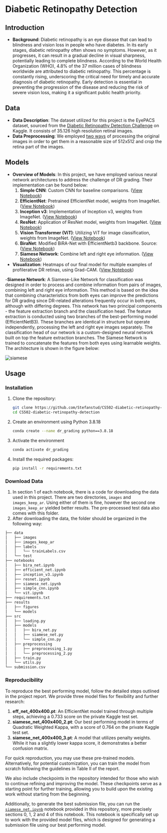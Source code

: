 # Diabetic Retinopathy Detection

## Introduction
- **Background**: Diabetic retinopathy is an eye disease that can lead to blindness and vision loss in people who have diabetes. In its early stages, diabetic retinopathy often shows no symptoms. However, as it progresses, it can result in a gradual decline in visual sharpness, potentially leading to complete blindness. According to the World Health Organization (WHO), 4.8% of the 37 million cases of blindness worldwide are attributed to diabetic retinopathy. This percentage is constantly rising, underscoring the critical need for timely and accurate diagnosis of diabetic retinopathy. Early detection is essential in preventing the progression of the disease and reducing the risk of severe vision loss, making it a significant public health priority.

## Data
- **Data Description**: The dataset utilized for this project is the EyePACS dataset, sourced from the [Diabetic Retinopathy Detection Challenge](https://www.kaggle.com/competitions/diabetic-retinopathy-detection/data) on Kaggle. It consists of 35.126 high resolution retinal images.
- **Data Preprocessing**: We employed [two ways](https://github.com/Stefanstud/CS502-diabetic-retinopathy-detection/tree/main/src/preprocessing) of processing the original images in order to get them in a reasonable size of 512x512 and crop the retina part of the images.

## Models
- **Overview of Models**: In this project, we have employed various neural network architectures to address the challenge of DR grading. Their implementation can be found below:
  1. **Simple CNN**: Custom CNN for baseline comparisons. ([View Notebook](https://github.com/Stefanstud/diabetic-retinopathy-detection/blob/main/notebooks/simple_cnn.ipynb))
  2. **EfficientNet**: Pretrained EfficientNet model, weights from ImageNet. ([View Notebook](https://github.com/Stefanstud/diabetic-retinopathy-detection/blob/main/notebooks/efficient_net.ipynb))
  3. **Inception v3**: Implementation of Inception v3, weights from ImageNet. ([View Notebook](https://github.com/Stefanstud/diabetic-retinopathy-detection/blob/main/notebooks/inception_v3.ipynb))
  4. **ResNet**: Application of ResNet model, weights from ImageNet. ([View Notebook](https://github.com/Stefanstud/diabetic-retinopathy-detection/blob/main/notebooks/resnet.ipynb))
  5. **Vision Transformer (ViT)**: Utilizing ViT for image classification, weights from ImageNet. ([View Notebook](https://github.com/Stefanstud/diabetic-retinopathy-detection/blob/main/notebooks/vit.ipynb))
  6. **BiraNet**: Modified BiRA-Net with EfficientNetb3 backbone. Source: ([View Notebook](https://github.com/Stefanstud/diabetic-retinopathy-detection/blob/main/notebooks/bira_net.ipynb))
  7. **Siamese Network**: Combine left and right eye information. ([View Notebook](https://github.com/Stefanstud/diabetic-retinopathy-detection/blob/main/notebooks/siamese_net.ipynb))
- **Visualization**: Heatmaps of our final model for multiple examples of profilerative DR retinas, using Grad-CAM. ([View Notebook](https://github.com/Stefanstud/diabetic-retinopathy-detection/blob/main/notebooks/grad-CAM.ipynb))

-**Siamese Network**: A Siamese-Like Network for classification was designed in order to process and combine information from pairs of images, combining left and right eye information. This method is based on the idea that combining characteristics from both eyes can improve the predictions for DR grading since DR-related alterations frequently occur in both eyes, although with differing degrees. This network has two principal components - the feature extraction branch and the classification head. The feature extraction is conducted using two branches of the best-performing model (EfficientNetB3). These branches are identical in structure but operate independently, processing the left and right eye images separately. The classification head of our network is a custom-designed neural network built on top the feature extraction branches. The Siamese Network is trained to concatenate the features from both eyes using learnable weights. The architecture is shown in the figure below:

![siamese](https://github.com/Stefanstud/CS502-diabetic-retinopathy-detection/assets/58995762/a6416c0f-5548-4be8-867d-ffdde9ce9b26)


## Usage

### Installation
1. Clone the repository:
   ```bash
   git clone https://github.com/Stefanstud/CS502-diabetic-retinopathy-detection.git
   cd CS502-diabetic-retinopathy-detection
2. Create an environment using Python 3.8.18
   ```bash
   conda create --name dr_grading python==3.8.18
4. Activate the environment
   ```bash
   conda activate dr_grading
6. Install the required packages:
   ``` bash
   pip install -r requirements.txt
   
### Download Data
1. In section 1 of each notebook, there is a code for downloading the data used in this project. There are two directories, `images` and `images_keep_ar`. Using either of them is fine, however the second one `images_keep_ar` yielded better results. The pre-processed test data also comes with this folder.
2. After downloading the data, the folder should be organized in the following way:
``` bash
├── data
│   ├── images
│   ├── images_keep_ar
│   ├── labels
│   │   └── trainLabels.csv
│   └── test
├── notebooks
│   ├── bira_net.ipynb
│   ├── efficient_net.ipynb
│   ├── inception_v3.ipynb
│   ├── resnet.ipynb
│   ├── siamese_net.ipynb
│   ├── simple_cnn.ipynb
│   └── vit.ipynb
├── requirements.txt
├── results
│   ├── figures
│   └── models     
├── src
│   ├── loading.py
│   ├── models
│   │   ├── bira_net.py
│   │   ├── siamese_net.py
│   │   └── simple_cnn.py
│   ├── preprocessing
│   │   ├── preprocessing_1.py
│   │   └── preprocessing_2.py
│   ├── train.py
│   └── utils.py
└── submission.csv
```
### Reproducibility

To reproduce the best performing model, follow the detailed steps outlined in the project report. We provide three model files for flexibility and further research:

1. **eff_net_400x400.pt**: An EfficientNet model trained through multiple steps, achieving a 0.733 score on the private Kaggle test set.
2. **siamese_net_400x400_2.pt**: Our best performing model in terms of Quadratic Weighted Kappa, with a score of 0.764 on the private Kaggle test set.
3. **siamese_net_400x400_3.pt**: A model that utilizes penalty weights. While it has a slightly lower kappa score, it demonstrates a better confusion matrix.

For quick reproduction, you may use these pre-trained models. Alternatively, for potential customization, you can train the model from scratch following the guidelines in Table II of the report.

We also include checkpoints in the repository intended for those who wish to continue refining and improving the model. These checkpoints serve as a starting point for further training, allowing you to build upon the existing work without starting from the beginning.

Additionally, to generate the best submission file, you can run the [`siamese_net.ipynb`](https://github.com/Stefanstud/diabetic-retinopathy-detection/blob/main/notebooks/siamese_net.ipynb) notebook provided in this repository, more precisely sections 0, 1, 2 and 4 of this notebook. This notebook is specifically set up to work with the provided model files, which is designed for generating a submission file using our best performing model.

